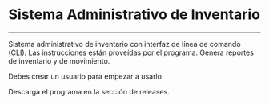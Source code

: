 
# Sistema Administrativo de Inventario

___

Sistema administrativo de inventario con interfaz de línea de comando (CLI). Las instrucciones están proveídas por el programa. Genera reportes de inventario y de movimiento.

Debes crear un usuario para empezar a usarlo.

Descarga el programa en la sección de releases.
